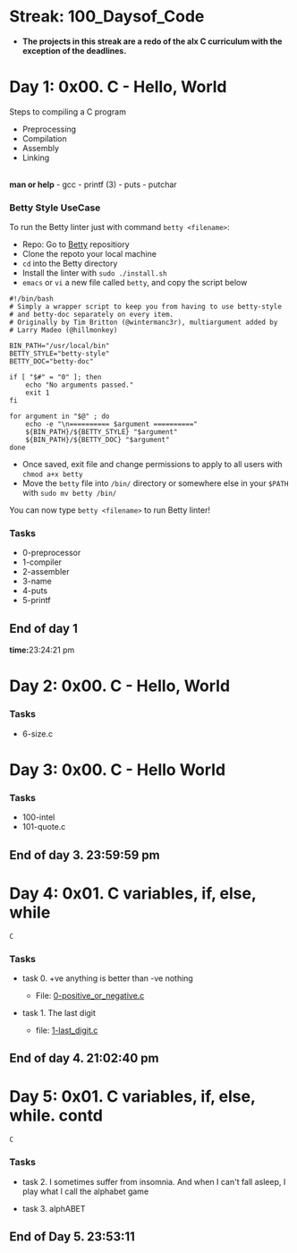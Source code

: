 # Streak: 100_Daysof_Code
- <strong>The projects in this streak are a redo of the alx C curriculum with the exception of the deadlines.</strong>

# Day 1: 0x00. C - Hello, World
Steps to compiling a C program
- Preprocessing
- Compilation
- Assembly
- Linking

<br>
<strong>man or help</strong>
- gcc
- printf (3)
- puts
- putchar


### Betty Style UseCase
To run the Betty linter just with command `betty <filename>`:
- Repo: Go to [Betty](https://alx-intranet.hbtn.io/rltoken/wQ4sMfsWfxvyfN67Sc11zA) repositiory
- Clone the repoto your local machine
- `cd` into the Betty directory
- Install the linter with `sudo ./install.sh`
- `emacs` or `vi` a new file called `betty`, and copy the script below

```
#!/bin/bash
# Simply a wrapper script to keep you from having to use betty-style
# and betty-doc separately on every item.
# Originally by Tim Britton (@wintermanc3r), multiargument added by
# Larry Madeo (@hillmonkey)

BIN_PATH="/usr/local/bin"
BETTY_STYLE="betty-style"
BETTY_DOC="betty-doc"

if [ "$#" = "0" ]; then
    echo "No arguments passed."
    exit 1
fi

for argument in "$@" ; do
    echo -e "\n========== $argument =========="
    ${BIN_PATH}/${BETTY_STYLE} "$argument"
    ${BIN_PATH}/${BETTY_DOC} "$argument"
done
```



- Once saved, exit file and change permissions to apply to all users with `chmod a+x betty`
- Move the `betty` file into `/bin/` directory or somewhere else in your `$PATH` with `sudo mv betty /bin/`

You can now type `betty <filename>` to run Betty linter!



### Tasks
- 0-preprocessor
- 1-compiler
- 2-assembler
- 3-name
- 4-puts
- 5-printf

## End of day 1
<strong>time:</strong>23:24:21 pm


# Day 2: 0x00. C - Hello, World
### Tasks
- 6-size.c


# Day 3: 0x00. C - Hello World
### Tasks
- 100-intel
- 101-quote.c

## End of day 3. 23:59:59 pm


# Day 4: 0x01. C variables, if, else, while
`C`
### Tasks
- task 0. +ve anything is better than -ve nothing
	* File: [0-positive_or_negative.c]()

- task 1. The last digit
	* file: [1-last_digit.c]()

## End of day 4. 21:02:40 pm

# Day 5: 0x01. C variables, if, else, while. contd
`C`
### Tasks
- task 2. I sometimes suffer from insomnia. And when I can't fall asleep, I play what I call the alphabet game

- task 3. alphABET

## End of Day 5. 23:53:11
